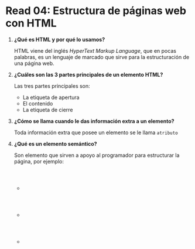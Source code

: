 # Read 04: Estructura de páginas web con HTML

1. **¿Qué es HTML y por qué lo usamos?**

    HTML viene del inglés *HyperText Markup Language*, que en pocas palabras, es un lenguaje de marcado que sirve para la estructuración de una página web.

2. **¿Cuáles son las 3 partes principales de un elemento HTML?**

    Las tres partes principales son:

    + La etiqueta de apertura
    + El contenido
    + La etiqueta de cierre

3. **¿Cómo se llama cuando le das información extra a un elemento?**

    Toda información extra que posee un elemento se le llama `atributo`

4. **¿Qué es un elemento semántico?**

    Son elemento que sirven a apoyo al programador para estructurar la página, por ejemplo:

    + <header>
    + <footer>
    + <nav>
